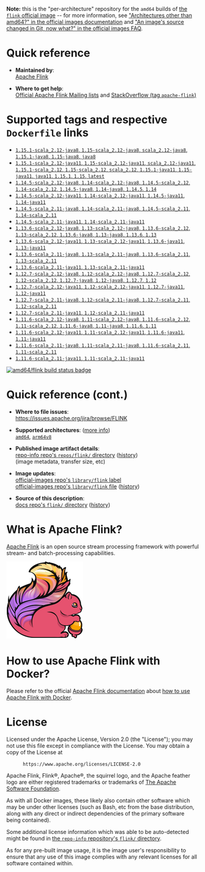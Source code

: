 <!--

********************************************************************************

WARNING:

    DO NOT EDIT "flink/README.md"

    IT IS AUTO-GENERATED

    (from the other files in "flink/" combined with a set of templates)

********************************************************************************

-->

**Note:** this is the "per-architecture" repository for the `amd64` builds of [the `flink` official image](https://hub.docker.com/_/flink) -- for more information, see ["Architectures other than amd64?" in the official images documentation](https://github.com/docker-library/official-images#architectures-other-than-amd64) and ["An image's source changed in Git, now what?" in the official images FAQ](https://github.com/docker-library/faq#an-images-source-changed-in-git-now-what).

# Quick reference

-	**Maintained by**:  
	[Apache Flink](https://flink.apache.org/community.html#people)

-	**Where to get help**:  
	[Official Apache Flink Mailing lists](https://flink.apache.org/community.html#mailing-lists) and [StackOverflow (tag `apache-flink`)](https://stackoverflow.com/questions/tagged/apache-flink)

# Supported tags and respective `Dockerfile` links

-	[`1.15.1-scala_2.12-java8`, `1.15-scala_2.12-java8`, `scala_2.12-java8`, `1.15.1-java8`, `1.15-java8`, `java8`](https://github.com/apache/flink-docker/blob/7d39879cd5596989f856dbd75ce9804829c22b2e/1.15/scala_2.12-java8-debian/Dockerfile)
-	[`1.15.1-scala_2.12-java11`, `1.15-scala_2.12-java11`, `scala_2.12-java11`, `1.15.1-scala_2.12`, `1.15-scala_2.12`, `scala_2.12`, `1.15.1-java11`, `1.15-java11`, `java11`, `1.15.1`, `1.15`, `latest`](https://github.com/apache/flink-docker/blob/7d39879cd5596989f856dbd75ce9804829c22b2e/1.15/scala_2.12-java11-debian/Dockerfile)
-	[`1.14.5-scala_2.12-java8`, `1.14-scala_2.12-java8`, `1.14.5-scala_2.12`, `1.14-scala_2.12`, `1.14.5-java8`, `1.14-java8`, `1.14.5`, `1.14`](https://github.com/apache/flink-docker/blob/bf3014dc4e866d0d213a45cea17010c2380b7e6b/1.14/scala_2.12-java8-debian/Dockerfile)
-	[`1.14.5-scala_2.12-java11`, `1.14-scala_2.12-java11`, `1.14.5-java11`, `1.14-java11`](https://github.com/apache/flink-docker/blob/bf3014dc4e866d0d213a45cea17010c2380b7e6b/1.14/scala_2.12-java11-debian/Dockerfile)
-	[`1.14.5-scala_2.11-java8`, `1.14-scala_2.11-java8`, `1.14.5-scala_2.11`, `1.14-scala_2.11`](https://github.com/apache/flink-docker/blob/bf3014dc4e866d0d213a45cea17010c2380b7e6b/1.14/scala_2.11-java8-debian/Dockerfile)
-	[`1.14.5-scala_2.11-java11`, `1.14-scala_2.11-java11`](https://github.com/apache/flink-docker/blob/bf3014dc4e866d0d213a45cea17010c2380b7e6b/1.14/scala_2.11-java11-debian/Dockerfile)
-	[`1.13.6-scala_2.12-java8`, `1.13-scala_2.12-java8`, `1.13.6-scala_2.12`, `1.13-scala_2.12`, `1.13.6-java8`, `1.13-java8`, `1.13.6`, `1.13`](https://github.com/apache/flink-docker/blob/3dd2ef7d59ff91800fc82be1f0f04b01db9080bf/1.13/scala_2.12-java8-debian/Dockerfile)
-	[`1.13.6-scala_2.12-java11`, `1.13-scala_2.12-java11`, `1.13.6-java11`, `1.13-java11`](https://github.com/apache/flink-docker/blob/3dd2ef7d59ff91800fc82be1f0f04b01db9080bf/1.13/scala_2.12-java11-debian/Dockerfile)
-	[`1.13.6-scala_2.11-java8`, `1.13-scala_2.11-java8`, `1.13.6-scala_2.11`, `1.13-scala_2.11`](https://github.com/apache/flink-docker/blob/3dd2ef7d59ff91800fc82be1f0f04b01db9080bf/1.13/scala_2.11-java8-debian/Dockerfile)
-	[`1.13.6-scala_2.11-java11`, `1.13-scala_2.11-java11`](https://github.com/apache/flink-docker/blob/3dd2ef7d59ff91800fc82be1f0f04b01db9080bf/1.13/scala_2.11-java11-debian/Dockerfile)
-	[`1.12.7-scala_2.12-java8`, `1.12-scala_2.12-java8`, `1.12.7-scala_2.12`, `1.12-scala_2.12`, `1.12.7-java8`, `1.12-java8`, `1.12.7`, `1.12`](https://github.com/apache/flink-docker/blob/79bcbe515597ed4639da10709742cdcbe331fbc3/1.12/scala_2.12-java8-debian/Dockerfile)
-	[`1.12.7-scala_2.12-java11`, `1.12-scala_2.12-java11`, `1.12.7-java11`, `1.12-java11`](https://github.com/apache/flink-docker/blob/79bcbe515597ed4639da10709742cdcbe331fbc3/1.12/scala_2.12-java11-debian/Dockerfile)
-	[`1.12.7-scala_2.11-java8`, `1.12-scala_2.11-java8`, `1.12.7-scala_2.11`, `1.12-scala_2.11`](https://github.com/apache/flink-docker/blob/79bcbe515597ed4639da10709742cdcbe331fbc3/1.12/scala_2.11-java8-debian/Dockerfile)
-	[`1.12.7-scala_2.11-java11`, `1.12-scala_2.11-java11`](https://github.com/apache/flink-docker/blob/79bcbe515597ed4639da10709742cdcbe331fbc3/1.12/scala_2.11-java11-debian/Dockerfile)
-	[`1.11.6-scala_2.12-java8`, `1.11-scala_2.12-java8`, `1.11.6-scala_2.12`, `1.11-scala_2.12`, `1.11.6-java8`, `1.11-java8`, `1.11.6`, `1.11`](https://github.com/apache/flink-docker/blob/79bcbe515597ed4639da10709742cdcbe331fbc3/1.11/scala_2.12-java8-debian/Dockerfile)
-	[`1.11.6-scala_2.12-java11`, `1.11-scala_2.12-java11`, `1.11.6-java11`, `1.11-java11`](https://github.com/apache/flink-docker/blob/79bcbe515597ed4639da10709742cdcbe331fbc3/1.11/scala_2.12-java11-debian/Dockerfile)
-	[`1.11.6-scala_2.11-java8`, `1.11-scala_2.11-java8`, `1.11.6-scala_2.11`, `1.11-scala_2.11`](https://github.com/apache/flink-docker/blob/79bcbe515597ed4639da10709742cdcbe331fbc3/1.11/scala_2.11-java8-debian/Dockerfile)
-	[`1.11.6-scala_2.11-java11`, `1.11-scala_2.11-java11`](https://github.com/apache/flink-docker/blob/79bcbe515597ed4639da10709742cdcbe331fbc3/1.11/scala_2.11-java11-debian/Dockerfile)

[![amd64/flink build status badge](https://img.shields.io/jenkins/s/https/doi-janky.infosiftr.net/job/multiarch/job/amd64/job/flink.svg?label=amd64/flink%20%20build%20job)](https://doi-janky.infosiftr.net/job/multiarch/job/amd64/job/flink/)

# Quick reference (cont.)

-	**Where to file issues**:  
	https://issues.apache.org/jira/browse/FLINK

-	**Supported architectures**: ([more info](https://github.com/docker-library/official-images#architectures-other-than-amd64))  
	[`amd64`](https://hub.docker.com/r/amd64/flink/), [`arm64v8`](https://hub.docker.com/r/arm64v8/flink/)

-	**Published image artifact details**:  
	[repo-info repo's `repos/flink/` directory](https://github.com/docker-library/repo-info/blob/master/repos/flink) ([history](https://github.com/docker-library/repo-info/commits/master/repos/flink))  
	(image metadata, transfer size, etc)

-	**Image updates**:  
	[official-images repo's `library/flink` label](https://github.com/docker-library/official-images/issues?q=label%3Alibrary%2Fflink)  
	[official-images repo's `library/flink` file](https://github.com/docker-library/official-images/blob/master/library/flink) ([history](https://github.com/docker-library/official-images/commits/master/library/flink))

-	**Source of this description**:  
	[docs repo's `flink/` directory](https://github.com/docker-library/docs/tree/master/flink) ([history](https://github.com/docker-library/docs/commits/master/flink))

# What is Apache Flink?

[Apache Flink](https://flink.apache.org/) is an open source stream processing framework with powerful stream- and batch-processing capabilities.

![logo](https://raw.githubusercontent.com/docker-library/docs/71398f44551617e3934a86b4b7a3c770ae093b59/flink/logo.png)

# How to use Apache Flink with Docker?

Please refer to the official [Apache Flink documentation](https://ci.apache.org/projects/flink/flink-docs-master/) about [how to use Apache Flink with Docker](https://ci.apache.org/projects/flink/flink-docs-master/ops/deployment/docker.html).

# License

Licensed under the Apache License, Version 2.0 (the "License"); you may not use this file except in compliance with the License. You may obtain a copy of the License at

	      https://www.apache.org/licenses/LICENSE-2.0

Apache Flink, Flink®, Apache®, the squirrel logo, and the Apache feather logo are either registered trademarks or trademarks of [The Apache Software Foundation](https://apache.org/).

As with all Docker images, these likely also contain other software which may be under other licenses (such as Bash, etc from the base distribution, along with any direct or indirect dependencies of the primary software being contained).

Some additional license information which was able to be auto-detected might be found in [the `repo-info` repository's `flink/` directory](https://github.com/docker-library/repo-info/tree/master/repos/flink).

As for any pre-built image usage, it is the image user's responsibility to ensure that any use of this image complies with any relevant licenses for all software contained within.
